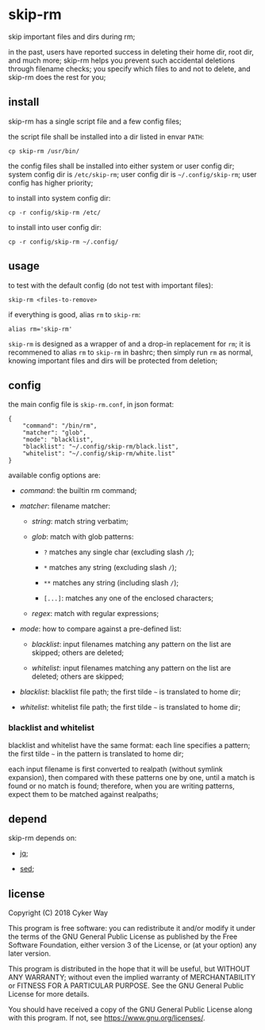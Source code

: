 # skip-rm

skip important files and dirs during rm;

in the past, users have reported success in deleting their home dir, root dir,
and much more; skip-rm helps you prevent such accidental deletions through
filename checks; you specify which files to and not to delete, and skip-rm does
the rest for you;

## install

skip-rm has a single script file and a few config files;

the script file shall be installed into a dir listed in envar `PATH`:

    cp skip-rm /usr/bin/

the config files shall be installed into either system or user config dir;
system config dir is `/etc/skip-rm`; user config dir is `~/.config/skip-rm`;
user config has higher priority;

to install into system config dir:

    cp -r config/skip-rm /etc/

to install into user config dir:

    cp -r config/skip-rm ~/.config/

## usage

to test with the default config (do not test with important files):

    skip-rm <files-to-remove>

if everything is good, alias `rm` to `skip-rm`:

    alias rm='skip-rm'

`skip-rm` is designed as a wrapper of and a drop-in replacement for `rm`; it is
recommened to alias `rm` to `skip-rm` in bashrc; then simply run `rm` as normal,
knowing important files and dirs will be protected from deletion;

## config

the main config file is `skip-rm.conf`, in json format:

    {
        "command": "/bin/rm",
        "matcher": "glob",
        "mode": "blacklist",
        "blacklist": "~/.config/skip-rm/black.list",
        "whitelist": "~/.config/skip-rm/white.list"
    }

available config options are:

-   *command*: the builtin rm command;

-   *matcher*: filename matcher:

    -   *string*: match string verbatim;

    -   *glob*: match with glob patterns:

        -   `?` matches any single char (excluding slash `/`);

        -   `*` matches any string (excluding slash `/`);

        -   `**` matches any string (including slash `/`);

        -   `[...]`: matches any one of the enclosed characters;

    -   *regex*: match with regular expressions;

-   *mode*: how to compare against a pre-defined list:

    -   *blacklist*: input filenames matching any pattern on the list are
        skipped; others are deleted;

    -   *whitelist*: input filenames matching any pattern on the list are
        deleted; others are skipped;

-   *blacklist*: blacklist file path; the first tilde `~` is translated to home
    dir;

-   *whitelist*: whitelist file path; the first tilde `~` is translated to home
    dir;

### blacklist and whitelist

blacklist and whitelist have the same format: each line specifies a pattern; the
first tilde `~` in the pattern is translated to home dir;

each input filename is first converted to realpath (without symlink expansion),
then compared with these patterns one by one, until a match is found or no match
is found; therefore, when you are writing patterns, expect them to be matched
against realpaths;

## depend

skip-rm depends on:

-   [jq](https://github.com/stedolan/jq);

-   [sed](https://www.gnu.org/software/sed/);

## license

Copyright (C) 2018 Cyker Way

This program is free software: you can redistribute it and/or modify it under
the terms of the GNU General Public License as published by the Free Software
Foundation, either version 3 of the License, or (at your option) any later
version.

This program is distributed in the hope that it will be useful, but WITHOUT ANY
WARRANTY; without even the implied warranty of MERCHANTABILITY or FITNESS FOR A
PARTICULAR PURPOSE. See the GNU General Public License for more details.

You should have received a copy of the GNU General Public License along with
this program. If not, see <https://www.gnu.org/licenses/>.

